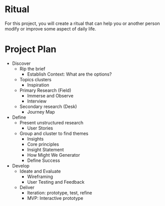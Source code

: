 # Ritual
For this project, you will create a ritual that can help you or another person modify or improve some aspect of daily life.

# Project Plan	

- Discover
  - Rip the brief
    - Establish Context: What are the options?
  - Topics clusters
    - Inspiration
  - Primary Research (Field)
    - Immerse and Observe
    - Interview
  - Secondary research (Desk)
    - Journey Map
- Define
  - Present unstructured research
    - User Stories
  - Group and cluster to find themes
    - Insights
    - Core principles
    - Insight Statement
    - How Might We Generator
    - Define Success
- Develop	
  - Ideate and Evaluate
    - Wireframing
    - User Testing and Feedback
  - Deliver
    - Iteration: prototype, test, refine
    - MVP: Interactive prototype
